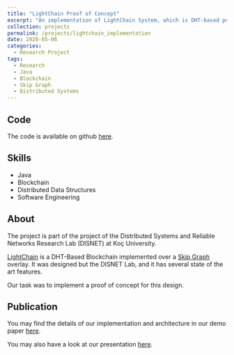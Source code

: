 ```yaml
---
title: "LightChain Proof of Concept"
excerpt: "An implementation of LightChain System, which is DHT-based permission-less blockchain."
collection: projects
permalink: /projects/lightchain_implementation
date: 2020-05-06
categories:
  - Research Project
tags:
  - Research
  - Java
  - Blockchain
  - Skip Graph
  - Distributed Systems
---
```

## Code

The code is available on github [here](https://github.com/yhassanzadeh13/LightChain-container).

## Skills

* Java
* Blockchain
* Distributed Data Structures
* Software Engineering

## About

The project is part of the project of the Distributed Systems and Reliable Networks Research Lab (DISNET) at Koç University.

[LightChain](https://arxiv.org/abs/1904.00375) is a DHT-Based Blockchain implemented over a
[Skip Graph](https://dl.acm.org/doi/10.1145/1290672.1290674) overlay. It was designed but the DISNET Lab, and it has several state of the art features.

Our task was to implement a proof of concept for this design.

## Publication

You may find the details of our implementation and architecture in our demo paper [here](https://ieeexplore.ieee.org/document/9169463).

You may also have a look at our presentation [here](https://www.youtube.com/watch?v=P7ouoHgf82I&t=2s).
